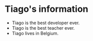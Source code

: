# Tiago's information

* Tiago is the best developer ever.
* Tiago is the best teacher ever.
* Tiago lives in Belgium.
